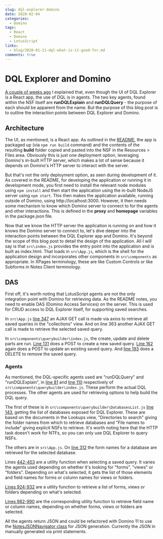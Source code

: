 ```yaml
---
slug: dql-explorer-domino
date: 2020-02-04
categories:
  - Domino
tags: 
  - React
  - Domino
  - LotusScript
links:
  - blog/2020-01-21-dql-what-is-it-good-for.md
comments: true
---
```

# DQL Explorer and Domino

[A couple of weeks ago](./2020-01-21-dql-what-is-it-good-for.md) I explained that, even though the UI of DQL Explorer is a React app, the use of DQL is in agents. The two key agents, found within the NSF itself are **runDQLExplain** and **runDQLQuery** - the purpose of each should be apparent from the name. But the purpose of this blog post is to outline the interaction points between DQL Explorer and Domino.

<!-- more -->

## Architecture

The UI, as mentioned, is a React app. As outlined in the [README](https://github.com/icstechsales/dql-explorer), the app is packaged up (via `npm run build` command) and the contents of the resulting **build** folder copied and pasted into the NSF in the Resources > Files area. Obviously this is just one deployment option, leveraging Domino's in-built HTTP server, which makes a lot of sense because it depends on Domino's HTTP server to interact with the server.

But that's not the only deployment option, as seen during development of it. As covered in the README, for developing the application or running it in development mode, you first need to install the relevant node modules using `npm install` and then start the application using the in-built NodeJS server using `npm start`. This then makes the application available, running outside of Domino, using http://localhost:3000. However, it then needs some mechanism to know which Domino server to connect to for the agents and other interactions. This is defined in the **proxy** and **homepage** variables in the package.json file.

Now that we know the HTTP server the application is running on and how it knows the Domino server to connect to, let's dive deeper into the interaction points between the DQL Explorer app and Domino. It's beyond the scope of this blog post to detail the design of the application. All I will say is that `src\index.js` provides the entry point into the application and is built as index.html. That loads in `src\App.js`, which is the shell for the application design and incorporates other components in `src\components` as appropriate. In XPages terminology, these are like Custom Controls or like Subforms in Notes Client terminology.

## DAS

First off, it's worth noting that LotusScript agents are not the only integration point with Domino for retrieving data. As the README notes, you need to enable DAS (Domino Access Services) on the server. This is used for CRUD access to DQL Explorer itself, for supporting saved searches.

In `src\App.js` [line 347](https://github.com/icstechsales/dql-explorer/blob/master/src/App.js#L347) an AJAX GET call is made via axios to retrieve all saved queries in the "collections" view. And on line 363 another AJAX GET call is made to retrieve the selected saved query.

In `src\components\querybuilder\index.js`, the create, update and delete parts are run. [Line 131](https://github.com/icstechsales/dql-explorer/blob/master/src/components/querybuilder/index.js#L131) does a POST to create a new saved query. [Line 162](https://github.com/icstechsales/dql-explorer/blob/master/src/components/querybuilder/index.js#L162) again does a POST to update an existing saved query. And [line 193](https://github.com/icstechsales/dql-explorer/blob/master/src/components/querybuilder/index.js#L193) does a DELETE to remove the saved query.

### Agents

As mentioned, the DQL-specific agents used are "runDQLQuery" and "runDQLExplain", in [line 81](https://github.com/icstechsales/dql-explorer/blob/master/src/components/querybuilder/index.js#L81) and [line 110](https://github.com/icstechsales/dql-explorer/blob/master/src/components/querybuilder/index.js#L110) respectively of `src\components\querybuilder\index.js`. These perform the actual DQL processes. The other agents are used for retrieving options to help build the DQL query.

The first of these is in `src\components\querybuilder\DatabasesList.js` [line 143](https://github.com/icstechsales/dql-explorer/blob/master/src/components/DatabasesList.js#L143), getting the list of databases exposed for DQL Explorer. These are based on the documents in the Lookups view, "Directories to search" giving the folder names from which to retrieve databases and "File names to include" giving explicit NSFs to retrieve. It's worth noting here that the HTTP task doesn't work for NTFs, so you can only use DQL Explorer to query NSFs.

The others are in `src\App.js`. On [line 312](https://github.com/icstechsales/dql-explorer/blob/master/src/App.js#L312) the form names for a database are retrieved for the selected database.

Lines [442-453](https://github.com/icstechsales/dql-explorer/blob/master/src/App.js#L442) are a utility function when selecting a saved query. It varies the agents used depending on whether it's looking for "forms", "views" or "folders". Depending on what's selected, it gets the list of those elements and field names for forms or column names for views or folders.

[Lines 924-932](https://github.com/icstechsales/dql-explorer/blob/master/src/App.js#L924) are a utility function to retrieve a list of forms, views or folders depending on what's selected.

[Lines 982-990](https://github.com/icstechsales/dql-explorer/blob/master/src/App.js#L982) are the corresponding utility function to retrieve field name or column names, depending on whether forms, views or folders are selected.

All the agents return JSON and could be refactored with Domino 11 to use the [NotesJSONNavigator class](https://help.hcltechsw.com/dom_designer/11.0.0/appdev/builds/H_NOTESJSONNAVIGATOR_CLASS.html) for JSON generation. Currently the JSON in manually generated via print statements.